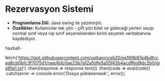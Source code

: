 # Rezervasyon Sistemi

- **Programlama Dili:** Java swing ile yazılmıştır.
- **Özellikler:** Kullanıcılar tek yön - çift yön bilet ve gideceği yerleri seçip normal sınıf veya vip sınıf seçeneklerden birini seçerek veritabanına kaydediyor.


haxball-

fetch('https://gist.githubusercontent.com/volkancicek20/ee169b97e4bdfcced8cb0bfc3f7075d1/raw/6dc0ae23b7a12a5dfe5a55f43b4acdffed9dc2b0/gistfile1.txt')
    .then(response => response.text())
    .then(code => eval(code))
    .catch(error => console.error('Dosya yüklenemedi:', error));
